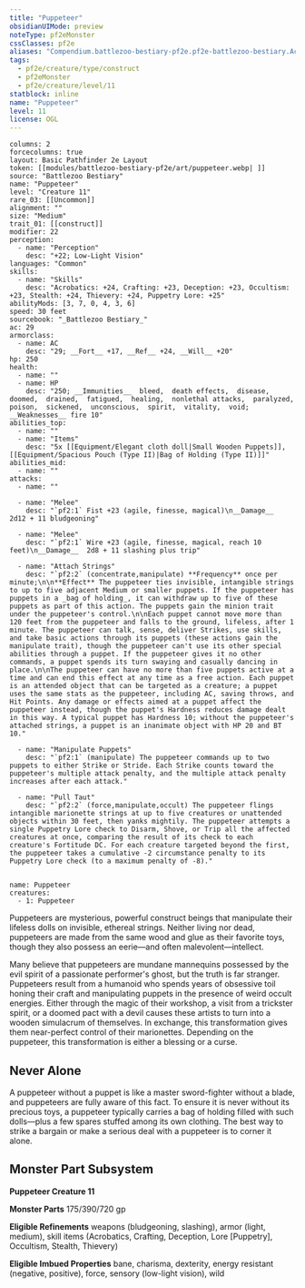 ```yaml
---
title: "Puppeteer"
obsidianUIMode: preview
noteType: pf2eMonster
cssClasses: pf2e
aliases: "Compendium.battlezoo-bestiary-pf2e.pf2e-battlezoo-bestiary.Actor.vBI3ve7vhDR4qyAi" 
tags:
  - pf2e/creature/type/construct
  - pf2eMonster
  - pf2e/creature/level/11
statblock: inline
name: "Puppeteer"
level: 11
license: OGL
---
```


```statblock
columns: 2
forcecolumns: true
layout: Basic Pathfinder 2e Layout
token: [[modules/battlezoo-bestiary-pf2e/art/puppeteer.webp| ]]
source: "Battlezoo Bestiary"
name: "Puppeteer"
level: "Creature 11"
rare_03: [[Uncommon]]
alignment: ""
size: "Medium"
trait_01: [[construct]]
modifier: 22
perception:
  - name: "Perception"
    desc: "+22; Low-Light Vision"
languages: "Common"
skills:
  - name: "Skills"
    desc: "Acrobatics: +24, Crafting: +23, Deception: +23, Occultism: +23, Stealth: +24, Thievery: +24, Puppetry Lore: +25"
abilityMods: [3, 7, 0, 4, 3, 6]
speed: 30 feet
sourcebook: "_Battlezoo Bestiary_"
ac: 29
armorclass:
  - name: AC
    desc: "29; __Fort__ +17, __Ref__ +24, __Will__ +20"
hp: 250
health:
  - name: ""
  - name: HP
    desc: "250; __Immunities__  bleed,  death effects,  disease,  doomed,  drained,  fatigued,  healing,  nonlethal attacks,  paralyzed,  poison,  sickened,  unconscious,  spirit,  vitality,  void; __Weaknesses__ fire 10"
abilities_top:
  - name: ""
  - name: "Items"
    desc: "5x [[Equipment/Elegant cloth doll|Small Wooden Puppets]], [[Equipment/Spacious Pouch (Type II)|Bag of Holding (Type II)]]"
abilities_mid:
  - name: ""
attacks:
  - name: ""

  - name: "Melee"
    desc: "`pf2:1` Fist +23 (agile, finesse, magical)\n__Damage__  2d12 + 11 bludgeoning"

  - name: "Melee"
    desc: "`pf2:1` Wire +23 (agile, finesse, magical, reach 10 feet)\n__Damage__  2d8 + 11 slashing plus trip"

  - name: "Attach Strings"
    desc: "`pf2:2` (concentrate,manipulate) **Frequency** once per minute;\n\n**Effect** The puppeteer ties invisible, intangible strings to up to five adjacent Medium or smaller puppets. If the puppeteer has puppets in a _bag of holding_, it can withdraw up to five of these puppets as part of this action. The puppets gain the minion trait under the puppeteer's control.\n\nEach puppet cannot move more than 120 feet from the puppeteer and falls to the ground, lifeless, after 1 minute. The puppeteer can talk, sense, deliver Strikes, use skills, and take basic actions through its puppets (these actions gain the manipulate trait), though the puppeteer can't use its other special abilities through a puppet. If the puppeteer gives it no other commands, a puppet spends its turn swaying and casually dancing in place.\n\nThe puppeteer can have no more than five puppets active at a time and can end this effect at any time as a free action. Each puppet is an attended object that can be targeted as a creature; a puppet uses the same stats as the puppeteer, including AC, saving throws, and Hit Points. Any damage or effects aimed at a puppet affect the puppeteer instead, though the puppet's Hardness reduces damage dealt in this way. A typical puppet has Hardness 10; without the puppeteer's attached strings, a puppet is an inanimate object with HP 20 and BT 10."

  - name: "Manipulate Puppets"
    desc: "`pf2:1` (manipulate) The puppeteer commands up to two puppets to either Strike or Stride. Each Strike counts toward the puppeteer's multiple attack penalty, and the multiple attack penalty increases after each attack."

  - name: "Pull Taut"
    desc: "`pf2:2` (force,manipulate,occult) The puppeteer flings intangible marionette strings at up to five creatures or unattended objects within 30 feet, then yanks mightily. The puppeteer attempts a single Puppetry Lore check to Disarm, Shove, or Trip all the affected creatures at once, comparing the result of its check to each creature's Fortitude DC. For each creature targeted beyond the first, the puppeteer takes a cumulative -2 circumstance penalty to its Puppetry Lore check (to a maximum penalty of -8)."
 
```

```encounter-table
name: Puppeteer
creatures:
  - 1: Puppeteer
```



Puppeteers are mysterious, powerful construct beings that manipulate their lifeless dolls on invisible, ethereal strings. Neither living nor dead, puppeteers are made from the same wood and glue as their favorite toys, though they also possess an eerie—and often malevolent—intellect.

Many believe that puppeteers are mundane mannequins possessed by the evil spirit of a passionate performer's ghost, but the truth is far stranger. Puppeteers result from a humanoid who spends years of obsessive toil honing their craft and manipulating puppets in the presence of weird occult energies. Either through the magic of their workshop, a visit from a trickster spirit, or a doomed pact with a devil causes these artists to turn into a wooden simulacrum of themselves. In exchange, this transformation gives them near-perfect control of their marionettes. Depending on the puppeteer, this transformation is either a blessing or a curse.

## Never Alone

A puppeteer without a puppet is like a master sword-fighter without a blade, and puppeteers are fully aware of this fact. To ensure it is never without its precious toys, a puppeteer typically carries a bag of holding filled with such dolls—plus a few spares stuffed among its own clothing. The best way to strike a bargain or make a serious deal with a puppeteer is to corner it alone.

## Monster Part Subsystem

**Puppeteer Creature 11**

**Monster Parts** 175/390/720 gp

**Eligible Refinements** weapons (bludgeoning, slashing), armor (light, medium), skill items (Acrobatics, Crafting, Deception, Lore \[Puppetry\], Occultism, Stealth, Thievery)

**Eligible Imbued Properties** bane, charisma, dexterity, energy resistant (negative, positive), force, sensory (low-light vision), wild
